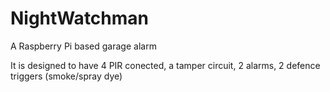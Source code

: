 # NightWatchman
A Raspberry Pi based garage alarm 

It is designed to have 
  4 PIR conected, 
  a tamper circuit, 
  2 alarms, 
  2 defence triggers (smoke/spray dye)
